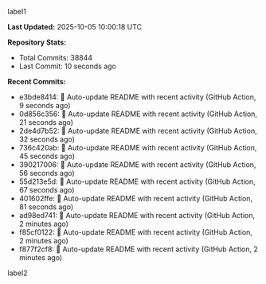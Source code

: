 
label1 
<!-- ACTIVITY_START -->
**Last Updated:** 2025-10-05 10:00:18 UTC

**Repository Stats:**
- Total Commits: 38844
- Last Commit: 10 seconds ago

**Recent Commits:**
- e3bde8414: 🤖 Auto-update README with recent activity (GitHub Action, 9 seconds ago)
- 0d856c356: 🤖 Auto-update README with recent activity (GitHub Action, 21 seconds ago)
- 2de4d7b52: 🤖 Auto-update README with recent activity (GitHub Action, 32 seconds ago)
- 736c420ab: 🤖 Auto-update README with recent activity (GitHub Action, 45 seconds ago)
- 390217006: 🤖 Auto-update README with recent activity (GitHub Action, 56 seconds ago)
- 55d213e5d: 🤖 Auto-update README with recent activity (GitHub Action, 67 seconds ago)
- 401602ffe: 🤖 Auto-update README with recent activity (GitHub Action, 81 seconds ago)
- ad98ed741: 🤖 Auto-update README with recent activity (GitHub Action, 2 minutes ago)
- f85cf0122: 🤖 Auto-update README with recent activity (GitHub Action, 2 minutes ago)
- f877f2cf8: 🤖 Auto-update README with recent activity (GitHub Action, 2 minutes ago)
<!-- ACTIVITY_END -->

label2
